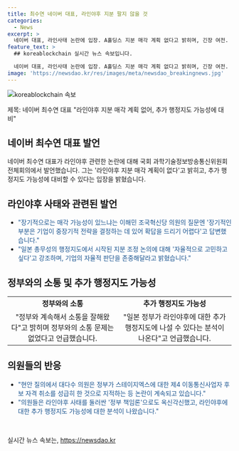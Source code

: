 ```yaml
---
title: 최수연 네이버 대표, 라인야후 지분 팔지 않을 것
categories:
  - News
excerpt: >
  네이버 대표, 라인사태 논란에 입장. A홀딩스 지분 매각 계획 없다고 밝히며, 긴장 여전. 라인야후 보안·자본 문제로 논란 일단락 아직 X. 최 대표, 장기적 전략 확답 어렵다 주장. 한국 정부와 소통은 문제 없다. 일본 추가 행정지도 가능성도 우려. 의원들, 국정조사 요구와 관련 현안 질의 등 의견 일치.
feature_text: >
  ## koreablockchain 실시간 뉴스 속보입니다.

  네이버 대표, 라인사태 논란에 입장. A홀딩스 지분 매각 계획 없다고 밝히며, 긴장 여전. 라인야후 보안·자본 문제로 논란 일단락 아직 X. 최 대표, 장기적 전략 확답 어렵다 주장. 한국 정부와 소통은 문제 없다. 일본 추가 행정지도 가능성도 우려. 의원들, 국정조사 요구와 관련 현안 질의 등 의견 일치.
image: 'https://newsdao.kr/res/images/meta/newsdao_breakingnews.jpg'
---
```


<p><img src="https://newsdao.kr/res/images/meta/newsdao_breakingnews.jpg" alt="koreablockchain 속보" /></p>

<p>제목: 네이버 최수연 대표 "라인야후 지분 매각 계획 없어, 추가 행정지도 가능성에 대비"</p>

<h2 data-ke-size="size26">네이버 최수연 대표 발언</h2>

<p data-ke-size="size16">네이버 최수연 대표가 라인야후 관련한 논란에 대해 국회 과학기술정보방송통신위원회 전체회의에서 발언했습니다. 그는 '라인야후 지분 매각 계획이 없다'고 밝히고, 추가 행정지도 가능성에 대비할 수 있다는 입장을 밝혔습니다.</p>

<h2 data-ke-size="size26">라인야후 사태와 관련된 발언</h2>

<ul>
  <li><span style="color: #1a5490;">"장기적으로는 매각 가능성이 있느냐는 이해민 조국혁신당 의원의 질문엔 '장기적인 부분은 기업이 중장기적 전략을 결정하는 데 있어 확답을 드리기 어렵다'고 답변했습니다."</span></li>
  <li><span style="color: #1a5490;">"일본 총무성의 행정지도에서 시작된 지분 조정 논의에 대해 '자율적으로 고민하고 싶다'고 강조하며, 기업의 자율적 판단을 존중해달라고 밝혔습니다."</span></li>
</ul>

<h2 data-ke-size="size26">정부와의 소통 및 추가 행정지도 가능성</h2>

<table>
  <tr>
    <td style="text-align: center; height: 17px;"><b>정부와의 소통</b></td>
    <td style="text-align: center; height: 17px;"><b>추가 행정지도 가능성</b></td>
  </tr>
  <tr>
    <td style="text-align: center; height: 17px;">"정부와 계속해서 소통을 잘해왔다"고 밝히며 정부와의 소통 문제는 없었다고 언급했습니다.</td>
    <td style="text-align: center; height: 17px;">"일본 정부가 라인야후에 대한 추가 행정지도에 나설 수 있다는 분석이 나온다"고 언급했습니다.</td>
  </tr>
</table>

<h2 data-ke-size="size26">의원들의 반응</h2>

<ul>
  <li><span style="color: #1a5490;">"현안 질의에서 대다수 의원은 정부가 스테이지엑스에 대한 제4 이동통신사업자 후보 자격 취소를 성급히 한 것으로 지적하는 등 논란이 계속되고 있습니다."</span></li>
  <li><span style="color: #1a5490;">"의원들은 라인야후 사태를 둘러싼 '정부 책임론'으로도 옥신각신했고, 라인야후에 대한 추가 행정지도 가능성에 대한 분석이 나왔습니다."</span></li>
</ul>

<p data-ke-size="size16">&nbsp;</p>
실시간 뉴스 속보는, <a href="https://newsdao.kr" rel="dofollow">https://newsdao.kr</a>


